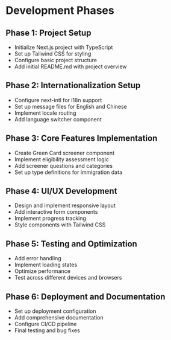 # Development Phases

## Phase 1: Project Setup
- Initialize Next.js project with TypeScript
- Set up Tailwind CSS for styling
- Configure basic project structure
- Add initial README.md with project overview

## Phase 2: Internationalization Setup
- Configure next-intl for i18n support
- Set up message files for English and Chinese
- Implement locale routing
- Add language switcher component

## Phase 3: Core Features Implementation
- Create Green Card screener component
- Implement eligibility assessment logic
- Add screener questions and categories
- Set up type definitions for immigration data

## Phase 4: UI/UX Development
- Design and implement responsive layout
- Add interactive form components
- Implement progress tracking
- Style components with Tailwind CSS

## Phase 5: Testing and Optimization
- Add error handling
- Implement loading states
- Optimize performance
- Test across different devices and browsers

## Phase 6: Deployment and Documentation
- Set up deployment configuration
- Add comprehensive documentation
- Configure CI/CD pipeline
- Final testing and bug fixes 